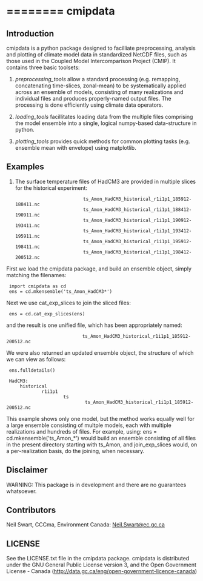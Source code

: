 ========
cmipdata
========

Introduction
------------

cmipdata is a python package designed to facilliate preprocessing, analysis and plotting of climate model data
in standardized NetCDF files, such as those used in the Coupled Model Intercomparison Project (CMIP). 
It contains three basic toolsets: 

1) *preprocessing_tools* allow a standard processing (e.g. remapping, concatenating time-slices, zonal-mean) to be 
   systematically applied across an ensemble of models, consisting of many realizations and individual files and 
   produces properly-named output files. The processing is done efficiently using climate data operators. 

2) *loading_tools* facillitates loading data from the multiple files comprising the model ensemble into a single, logical
   numpy-based data-structure in python. 

3) *plotting_tools* provides quick methods for common plotting tasks (e.g. ensemble mean with envelope) using matplotlib.


Examples
--------

1) The surface temperature files of HadCM3 are provided in multiple slices for the historical experiment: 

                                ts_Amon_HadCM3_historical_r1i1p1_185912-188411.nc
                                ts_Amon_HadCM3_historical_r1i1p1_188412-190911.nc
                                ts_Amon_HadCM3_historical_r1i1p1_190912-193411.nc
                                ts_Amon_HadCM3_historical_r1i1p1_193412-195911.nc
                                ts_Amon_HadCM3_historical_r1i1p1_195912-198411.nc
                                ts_Amon_HadCM3_historical_r1i1p1_198412-200512.nc

First we load the cmipdata package, and build an ensemble object, simply matching the filenames:

     import cmipdata as cd
     ens = cd.mkensemble('ts_Amon_HadCM3*')

Next we use cat_exp_slices to join the sliced files:   

     ens = cd.cat_exp_slices(ens)         

and the result is one unified file, which has been appropriately named:     
     
                                ts_Amon_HadCM3_historical_r1i1p1_185912-200512.nc
                                
We were also returned an updated ensemble object, the structure of which we can view as follows:

     ens.fulldetails()

     HadCM3:
         historical
                 r1i1p1
                         ts
                                 ts_Amon_HadCM3_historical_r1i1p1_185912-200512.nc
                                
This example shows only one model, but the method works equally well for a large ensemble consisting
of multple models, each with multiple realizations and hundreds of files. For example, using:
     ens = cd.mkensemble('ts_Amon_*')
would build an ensemble consisting of all files in the present directory starting with ts_Amon, and join_exp_slices
would, on a per-realization basis, do the joining, when necessary.

Disclaimer
----------
WARNING: This package is in development and there are no guarantees whatsoever.

Contributors
------------
Neil Swart, CCCma, Environment Canada: Neil.Swart@ec.gc.ca



LICENSE
-------

See the LICENSE.txt file in the cmipdata package. cmipdata is distributed
under the GNU General Public License version 3, and the Open Government License - Canada 
(http://data.gc.ca/eng/open-government-licence-canada)

